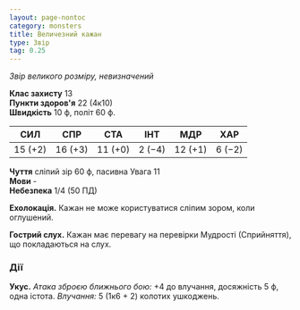 ```yaml
---
layout: page-nontoc
category: monsters
title: Величезний кажан
type: Звір
tag: 0.25
---
```


_Звір великого розміру, невизначений_

**Клас захисту** 13    
**Пункти здоров'я** 22 (4к10)    
**Швидкість** 10 ф, політ 60 ф.

| СИЛ     | СПР     | СТА     | ІНТ    | МДР     | ХАР    |
| ------- | ------- | ------- | ------ | ------- | ------ |
| 15 (+2) | 16 (+3) | 11 (+0) | 2 (−4) | 12 (+1) | 6 (−2) |

**Чуття** сліпий зір 60 ф, пасивна Увага 11    
**Мови** -    
**Небезпека** 1/4 (50 ПД)

**Ехолокація.** Кажан не може користуватися сліпим зором, коли оглушений.    

**Гострий слух.** Кажан має перевагу на перевірки Мудрості (Сприйняття), що покладаються на слух.

### Дії
**Укус.** _Атака зброєю ближнього бою:_ +4 до влучання, досяжність 5 ф, одна істота. _Влучання:_ 5 (1к6 + 2) колотих ушкоджень. 
